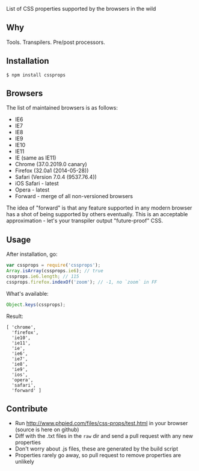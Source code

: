 List of CSS properties supported by the browsers in the wild

## Why

Tools. Transpilers. Pre/post processors.

## Installation

    $ npm install cssprops

## Browsers

The list of maintained browsers is as follows:

 - IE6
 - IE7
 - IE8
 - IE9
 - IE10
 - IE11
 - IE (same as IE11)
 - Chrome (37.0.2019.0 canary)
 - Firefox (32.0a1 (2014-05-28))
 - Safari (Version 7.0.4 (9537.76.4))
 - iOS Safari - latest
 - Opera - latest
 - Forward - merge of all non-versioned browsers

The idea of "forward" is that any feature supported in any modern browser has a shot of being supported by others eventually.
This is an acceptable approximation - let's your transpiler output "future-proof" CSS.

## Usage

After installation, go:

```js
var cssprops = require('cssprops');
Array.isArray(cssprops.ie6); // true
cssprops.ie6.length; // 115
cssprops.firefox.indexOf('zoom'); // -1, no `zoom` in FF
```

What's available:

```js
Object.keys(cssprops);
```

Result:

    [ 'chrome',
      'firefox',
      'ie10',
      'ie11',
      'ie',
      'ie6',
      'ie7',
      'ie8',
      'ie9',
      'ios',
      'opera',
      'safari',
      'forward' ]

## Contribute

 - Run http://www.phpied.com/files/css-props/test.html in your browser (source is here on github)
 - Diff with the .txt files in the `raw` dir and send a pull request with any new properties
 - Don't worry about .js files, these are generated by the build script
 - Properties rarely go away, so pull request to remove properties are unlikely